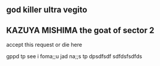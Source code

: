 ## god killer ultra vegito
## KAZUYA MISHIMA the goat of sector 2
accept this request or die here

gppd tp see i foma;;u jad na;;s tp dpsdfsdf
sdfdsfsdfds